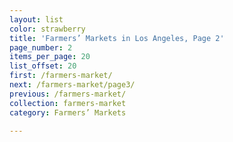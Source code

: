 ```yaml
---
layout: list
color: strawberry
title: 'Farmers’ Markets in Los Angeles, Page 2'
page_number: 2
items_per_page: 20
list_offset: 20
first: /farmers-market/
next: /farmers-market/page3/
previous: /farmers-market/
collection: farmers-market
category: Farmers’ Markets

---
```

